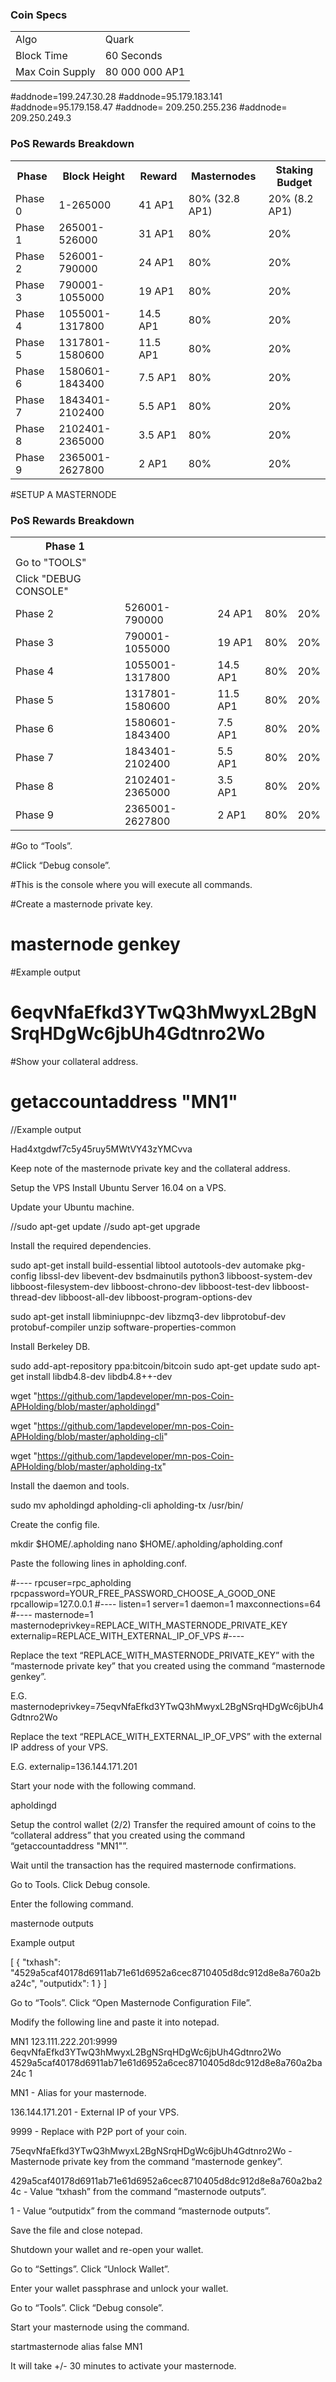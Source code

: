
### Coin Specs
<table>
<tr><td>Algo</td><td>Quark</td></tr>
<tr><td>Block Time</td><td>60 Seconds</td></tr>
<tr><td>Max Coin Supply </td><td>80 000 000 AP1</td></tr>
</table>

#addnode=199.247.30.28
#addnode=95.179.183.141
#addnode=95.179.158.47
#addnode= 209.250.255.236
#addnode= 209.250.249.3

### PoS Rewards Breakdown

<table>
<th>Phase</th><th>Block Height</th><th>Reward</th><th>Masternodes</th><th>Staking Budget</th>
<tr><td>Phase 0</td><td>1-265000</td><td>41 AP1</td><td>80% (32.8 AP1)</td><td>20% (8.2 AP1)</td></tr>
<tr><td>Phase 1</td><td>265001-526000</td><td>31 AP1</td><td>80% </td><td>20% </td></tr>
<tr><td>Phase 2</td><td>526001-790000</td><td>24 AP1</td><td>80% </td><td>20% </td></tr>
<tr><td>Phase 3</td><td>790001-1055000</td><td>19 AP1</td><td>80% </td><td>20%</td></tr>
<tr><td>Phase 4</td><td>1055001-1317800</td><td>14.5 AP1</td><td>80% </td><td>20%</td></tr>
<tr><td>Phase 5</td><td>1317801-1580600</td><td>11.5 AP1</td><td>80% </td><td>20%</td></tr>
<tr><td>Phase 6</td><td>1580601-1843400</td><td>7.5 AP1</td><td>80% </td><td>20%</td></tr>
<tr><td>Phase 7</td><td>1843401-2102400</td><td>5.5 AP1</td><td>80% </td><td>20%</td></tr>
<tr><td>Phase 8</td><td>2102401-2365000</td><td>3.5 AP1</td><td>80% </td><td>20%</td></tr>
<tr><td>Phase 9</td><td>2365001-2627800</td><td>2 AP1</td><td>80% </td><td>20%</td></tr>
</table>


#SETUP A MASTERNODE 


### PoS Rewards Breakdown

<table>
<th>Phase 1</th>
<tr><td>Go to "TOOLS"</td></tr>
<tr><td>Click "DEBUG CONSOLE"</td></tr>
<tr><td>Phase 2</td><td>526001-790000</td><td>24 AP1</td><td>80% </td><td>20% </td></tr>
<tr><td>Phase 3</td><td>790001-1055000</td><td>19 AP1</td><td>80% </td><td>20%</td></tr>
<tr><td>Phase 4</td><td>1055001-1317800</td><td>14.5 AP1</td><td>80% </td><td>20%</td></tr>
<tr><td>Phase 5</td><td>1317801-1580600</td><td>11.5 AP1</td><td>80% </td><td>20%</td></tr>
<tr><td>Phase 6</td><td>1580601-1843400</td><td>7.5 AP1</td><td>80% </td><td>20%</td></tr>
<tr><td>Phase 7</td><td>1843401-2102400</td><td>5.5 AP1</td><td>80% </td><td>20%</td></tr>
<tr><td>Phase 8</td><td>2102401-2365000</td><td>3.5 AP1</td><td>80% </td><td>20%</td></tr>
<tr><td>Phase 9</td><td>2365001-2627800</td><td>2 AP1</td><td>80% </td><td>20%</td></tr>
</table>

#Go to “Tools”. 

#Click “Debug console”.  

#This is the console where you will execute all commands.

#Create a masternode private key.

#   masternode genkey

#Example output

#   6eqvNfaEfkd3YTwQ3hMwyxL2BgNSrqHDgWc6jbUh4Gdtnro2Wo

#Show your collateral address.

#   getaccountaddress "MN1"

//Example output

Had4xtgdwf7c5y45ruy5MWtVY43zYMCvva

Keep note of the masternode private key and the collateral address.


Setup the VPS
Install Ubuntu Server 16.04 on a VPS.

Update your Ubuntu machine.

//sudo apt-get update
//sudo apt-get upgrade

Install the required dependencies.

sudo apt-get install build-essential libtool autotools-dev automake pkg-config libssl-dev libevent-dev bsdmainutils python3 libboost-system-dev libboost-filesystem-dev libboost-chrono-dev libboost-test-dev libboost-thread-dev libboost-all-dev libboost-program-options-dev

sudo apt-get install libminiupnpc-dev libzmq3-dev libprotobuf-dev protobuf-compiler unzip software-properties-common

Install Berkeley DB.

sudo add-apt-repository ppa:bitcoin/bitcoin
sudo apt-get update
sudo apt-get install libdb4.8-dev libdb4.8++-dev


wget "https://github.com/1apdeveloper/mn-pos-Coin-APHolding/blob/master/apholdingd" 

wget "https://github.com/1apdeveloper/mn-pos-Coin-APHolding/blob/master/apholding-cli" 

wget "https://github.com/1apdeveloper/mn-pos-Coin-APHolding/blob/master/apholding-tx" 

Install the daemon and tools.

sudo mv apholdingd apholding-cli apholding-tx /usr/bin/

Create the config file.

mkdir $HOME/.apholding
nano $HOME/.apholding/apholding.conf

Paste the following lines in apholding.conf.

#----
rpcuser=rpc_apholding
rpcpassword=YOUR_FREE_PASSWORD_CHOOSE_A_GOOD_ONE
rpcallowip=127.0.0.1
#----
listen=1
server=1
daemon=1
maxconnections=64
#----
masternode=1
masternodeprivkey=REPLACE_WITH_MASTERNODE_PRIVATE_KEY
externalip=REPLACE_WITH_EXTERNAL_IP_OF_VPS
#----

Replace the text “REPLACE_WITH_MASTERNODE_PRIVATE_KEY” with the “masternode private key” that you created using the command “masternode genkey”. 

E.G. masternodeprivkey=75eqvNfaEfkd3YTwQ3hMwyxL2BgNSrqHDgWc6jbUh4Gdtnro2Wo

Replace the text “REPLACE_WITH_EXTERNAL_IP_OF_VPS” with the external IP address of your VPS. 

E.G. externalip=136.144.171.201

Start your node with the following command.

apholdingd

Setup the control wallet (2/2)
Transfer the required amount of coins to the “collateral address” that you created using the command “getaccountaddress "MN1"”.

Wait until the transaction has the required masternode confirmations.

Go to Tools. 
Click Debug console.

Enter the following command.

masternode outputs

Example output


[
  {
    "txhash": "4529a5caf40178d6911ab71e61d6952a6cec8710405d8dc912d8e8a760a2ba24c",
    "outputidx": 1
  }
]


Go to “Tools”. 
Click “Open Masternode Configuration File”.

Modify the following line and paste it into notepad.

MN1 123.111.222.201:9999 6eqvNfaEfkd3YTwQ3hMwyxL2BgNSrqHDgWc6jbUh4Gdtnro2Wo 4529a5caf40178d6911ab71e61d6952a6cec8710405d8dc912d8e8a760a2ba24c 1

MN1 - Alias for your masternode.

136.144.171.201 - External IP of your VPS.

9999 - Replace with P2P port of your coin.

75eqvNfaEfkd3YTwQ3hMwyxL2BgNSrqHDgWc6jbUh4Gdtnro2Wo - Masternode private key from the command “masternode genkey”.

429a5caf40178d6911ab71e61d6952a6cec8710405d8dc912d8e8a760a2ba24c - Value “txhash” from the command “masternode outputs”.

1 - Value “outputidx” from the command “masternode outputs”.

Save the file and close notepad.

Shutdown your wallet and re-open your wallet.

Go to “Settings”. 
Click “Unlock Wallet”.

Enter your wallet passphrase and unlock your wallet.

Go to “Tools”. 
Click “Debug console”.

Start your masternode using the command.

startmasternode alias false MN1

It will take +/- 30 minutes to activate your masternode.



